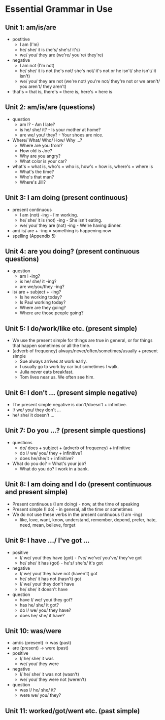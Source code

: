 # Essential Grammar in Use

## Unit 1: am/is/are
+ postitive
    + I am (I'm)
    + he/ she/ it is (he's/ she's/ it's)
    + we/ you/ they are (we're/ you're/ they're)
+ negative
    + I am not (I'm not)
    + he/ she/ it is not (he's not/ she's not/ it's not or he isn't/ she isn't/ it isn't)
    + we/ you/ they are not (we're not/ you're not/ they're not or we aren't/ you aren't/ they aren't)
+ that's = that is, there's = there is, here's = here is

## Unit 2: am/is/are (questions)
+ question
    + am I? - Am I late?
    + is he/ she/ it? - Is your mother at home?
    + are we/ you/ they? - Your shoes are nice.
+ Where/ What/ Who/ How/ Why ...?
    + Where are you from?
    + How old is Joe?
    + Why are you angry?
    + What color is your car?
+ what's = what is, who's = who is, how's = how is, where's = where is
    + What's the time?
    + Who's that man?
    + Where's Jill?

## Unit 3: I am doing (present continuous)
+ present continuous
    + I am (not) -ing - I'm working.
    + he/ she/ it is (not) -ing - She isn't eating.
    + we/ you/ they are (not) -ing - We're having dinner.
+ am/ is/ are + -ing = something is happening now
+ spelling (Appendix 5)

## Unit 4: are you doing? (present continuous questions)
+ question
    + am I -ing?
    + is he/ she/ it -ing?
    + are we/you/they -ing?
+ is/ are + subject + -ing?
    + Is he working today?
    + Is Paul working today?
    + Where are they going?
    + Where are those people going?

## Unit 5: I do/work/like etc. (present simple)
+ We use the present simple for things are true in general, or for things that happen sometimes or all the time.
+ (adverb of frequency) always/never/often/sometimes/usually + present simple
    + Sue always arrives at work early.
    + I usually go to work by car but sometimes I walk.
    + Julia never eats breakfast.
    + Tom lives near us. We often see him.

## Unit 6: I don't ... (present simple negative)
+ The present simple negative is don't/doesn't + infinitive.
+ I/ we/ you/ they don't ...
+ he/ she/ it doesn't ...

## Unit 7: Do you ...? (present simple questions)
+ questions
    + do/ does + subject + (adverb of frequency) + infinitive
    + do I/ we/ you/ they + infinitive?
    + does he/she/it + infinitive?
+ What do you do? = What's your job?
    + What do you do? I work in a bank.

## Unit 8: I am doing and I do (present continuous and present simple)
+ Present continuous (I am doing) - now, at the time of speaking
+ Present simple (I do) - in general, all the time or sometimes
+ We do not use these verbs in the present continuous (I am -ing)
    + like, love, want, know, understand, remember, depend, prefer, hate, need, mean, believe, forget

## Unit 9: I have .../ I've got ...
+ positive
    + I/ we/ you/ they have (got) - I've/ we've/ you've/ they've got
    + he/ she/ it has (got) - he's/ she's/ it's got
+ negative
    + I/ we/ you/ they have not (haven't) got
    + he/ she/ it has not (hasn't) got
    + I/ we/ you/ they don't have
    + he/ she/ it doesn't have
+ question
    + have I/ we/ you/ they got?
    + has he/ she/ it got?
    + do I/ we/ you/ they have?
    + does he/ she/ it have?

## Unit 10: was/were
+ am/is (present) $\to$ was (past)
+ are (present) $\to$ were (past)
+ positive
    + I/ he/ she/ it was
    + we/ you/ they were
+ negative
    + I/ he/ she/ it was not (wasn't)
    + we/ you/ they were not (weren't)
+ question
    + was I/ he/ she/ it?
    + were we/ you/ they?

## Unit 11: worked/got/went etc. (past simple)
    

